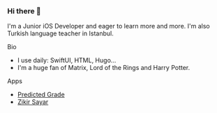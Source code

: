 ### Hi there 👋

I'm a Junior iOS Developer and eager to learn more and more.
I'm also Turkish language teacher in Istanbul.

Bio
  
  * I use daily: SwiftUI, HTML, Hugo...
  * I'm a huge fan of Matrix, Lord of the Rings and Harry Potter.

Apps

  * [Predicted Grade](https://apps.apple.com/tr/app/predicted-grade/id1605653350)
  * [Zikir Sayar](https://apps.apple.com/tr/app/zikirsayar/id1609035143)  

<!--
**MuratHaktanir/MuratHaktanir** is a ✨ _special_ ✨ repository because its `README.md` (this file) appears on your GitHub profile.

Here are some ideas to get you started:

- 🔭 I’m currently working on ...
- 🌱 I’m currently learning ...
- 👯 I’m looking to collaborate on ...
- 🤔 I’m looking for help with ...
- 💬 Ask me about ...
- 📫 How to reach me: ...
- 😄 Pronouns: ...
- ⚡ Fun fact: ...
-->
